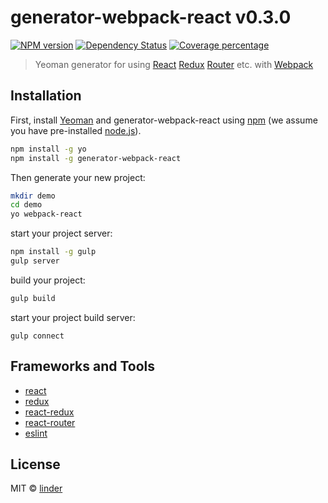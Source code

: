 # generator-webpack-react v0.3.0

[![NPM version][npm-image]][npm-url]
[![Dependency Status][daviddm-image]][daviddm-url] 
[![Coverage percentage][coveralls-image]][coveralls-url]

> Yeoman generator for using [React](http://facebook.github.io/react/) [Redux](http://redux.js.org/) 
[Router](https://github.com/reactjs/react-router) etc. with [Webpack](http://webpack.github.io/)

## Installation

First, install [Yeoman](http://yeoman.io) and generator-webpack-react using
[npm](https://www.npmjs.com/) (we assume you have pre-installed [node.js](https://nodejs.org/)).

```bash
npm install -g yo
npm install -g generator-webpack-react
```

Then generate your new project:

```bash
mkdir demo
cd demo
yo webpack-react
```

start your project server:

```bash
npm install -g gulp
gulp server
```

build your project:

```bash
gulp build
```

start your project build server:

```
gulp connect
```

## Frameworks and Tools

* [react](http://facebook.github.io/react/)
* [redux](http://redux.js.org/)
* [react-redux](https://github.com/reactjs/react-redux)
* [react-router](https://github.com/reactjs/react-router)
* [eslint](http://eslint.org/)


## License

MIT © [linder](https://github.com/linder0209)

[npm-image]: https://badge.fury.io/js/generator-webpack-react.svg
[npm-url]: https://npmjs.org/package/generator-webpack-react
[daviddm-image]: https://david-dm.org/linder0209/generator-webpack-react.svg?theme=shields.io
[daviddm-url]: https://david-dm.org/linder0209/generator-webpack-react
[coveralls-image]: https://coveralls.io/repos/linder0209/generator-webpack-react/badge.svg
[coveralls-url]: https://coveralls.io/r/linder0209/generator-webpack-react
